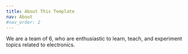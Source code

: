```yaml
---
title: About This Template
nav: About
#nav_order: 2
---
```


We are a team of 6, who are enthusiastic to learn, teach, and experiment topics related to electronics.